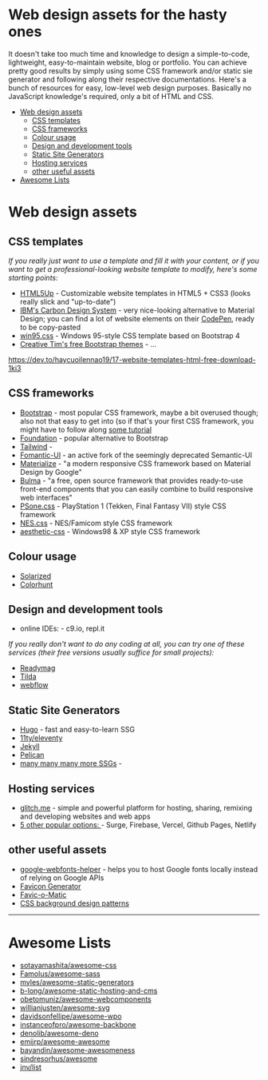 # Web design assets for the hasty ones

It doesn't take too much time and knowledge to design a simple-to-code, lightweight, easy-to-maintain website, blog or portfolio. You can achieve pretty good results by simply using some CSS framework and/or static sie generator and following along their respective documentations.
Here's a bunch of resources for easy, low-level web design purposes. Basically no JavaScript knowledge's required, only a bit of HTML and CSS. 

* [Web design assets](#wed-design-assets)
  * [CSS templates](#css-templates)
  * [CSS frameworks](#css-frameworks)
  * [Colour usage](#colour-usage)
  * [Design and development tools](#design-and-development-tools)
  * [Static Site Generators](#static-site-generators)
  * [Hosting services](#hosting-services)
  * [other useful assets](#other-useful-assets)
* [Awesome Lists](#some-awesome-lists)

# Web design assets

## CSS templates
*If you really just want to use a template and fill it with your content, or if you want to get a professional-looking website template to modify, here's some starting points:*
* [HTML5Up](https://html5up.net/) - Customizable website templates in HTML5 + CSS3 (looks really slick and "up-to-date")
* [IBM's Carbon Design System](https://www.carbondesignsystem.com/developing/frameworks/vanilla/) - very nice-looking alternative to Material Design; you can find a lot of website elements on their [CodePen](https://codepen.io/collection/XqRbEz/), ready to be copy-pasted
* [win95.css](https://github.com/AlexBSoft/win95.css) - Windows 95-style CSS template based on Bootstrap 4
* [Creative Tim's free Bootstrap themes](https://www.creative-tim.com/bootstrap-themes/free) - ...

https://dev.to/haycuoilennao19/17-website-templates-html-free-download-1ki3

## CSS frameworks
* [Bootstrap](https://getbootstrap.com/) - most popular CSS framework, maybe a bit overused though; also not that easy to get into (so if that's your first CSS framework, you might have to follow along [some tutorial](https://www.taniarascia.com/what-is-bootstrap-and-how-do-i-use-it/)
* [Foundation](https://get.foundation/) - popular alternative to Bootstrap
* [Tailwind](https://tailwindcss.com/) -
* [Fomantic-UI](https://github.com/fomantic/Fomantic-UI) - an active fork of the seemingly deprecated Semantic-UI
* [Materialize](https://materializecss.com/) - "a modern responsive CSS framework based on Material Design by Google"
* [Bulma](https://bulma.io/) - "a free, open source framework that provides ready-to-use front-end components that you can easily combine to build responsive web interfaces"
* [PSone.css](https://github.com/98mprice/PSone.css) - PlayStation 1 (Tekken, Final Fantasy VII) style CSS framework
* [NES.css](https://github.com/nostalgic-css/NES.css) - NES/Famicom style CSS framework
* [aesthetic-css](https://github.com/torch2424/aesthetic-css) - Windows98 & XP style CSS framework

## Colour usage
* [Solarized](https://ethanschoonover.com/solarized/)
* [Colorhunt](https://colorhunt.co/)

## Design and development tools
* online IDEs: - c9.io, repl.it

*If you really don't want to do any coding at all, you can try one of these services (their free versions usually suffice for small projects):*
* [Readymag](https://readymag.com/)
* [Tilda](https://tilda.cc/)
* [webflow](https://webflow.com/)

## Static Site Generators

* [Hugo](https://github.com/gohugoio/hugo) - fast and easy-to-learn SSG
* [11ty/eleventy](https://www.11ty.dev/)
* [Jekyll](https://jekyllrb.com/)
* [Pelican](https://docs.getpelican.com/)
* [many many many more SSGs](https://jamstack.org/generators/) -

## Hosting services

* [glitch.me](https://glitch.com/features) - simple and powerful platform for hosting, sharing, remixing and developing websites and web apps
* [5 other popular options: ](https://dev.to/afozbek/5-ways-to-host-your-applications-4d77) - Surge, Firebase, Vercel, Github Pages, Netlify

## other useful assets

* [google-webfonts-helper](https://google-webfonts-helper.herokuapp.com/fonts) - helps you to host Google fonts locally instead of relying on Google APIs
* [Favicon Generator](https://www.favicon-generator.org/)
* [Favic-o-Matic](https://favicomatic.com/)
* [CSS background design patterns](https://www.magicpattern.design/tools/css-backgrounds)

<!-- 
will have to look through these and check if they should be included 
https://dev.to/templates/free-one-page-website-templates-1j25
https://pixelarity.com/
https://www.papayatemplates.com/
?? https://jamstackthemes.dev/
?? octopress 
* [neohosting.or]() - ...
-->
----

# Awesome Lists
* [sotayamashita/awesome-css](https://github.com/sotayamashita/awesome-css)
* [Famolus/awesome-sass](https://github.com/Famolus/awesome-sass)
* [myles/awesome-static-generators](https://github.com/myles/awesome-static-generators)
* [b-long/awesome-static-hosting-and-cms](https://github.com/b-long/awesome-static-hosting-and-cms)
* [obetomuniz/awesome-webcomponents](https://github.com/obetomuniz/awesome-webcomponents)
* [willianjusten/awesome-svg](https://github.com/willianjusten/awesome-svg)
* [davidsonfellipe/awesome-wpo](https://github.com/davidsonfellipe/awesome-wpo)
* [instanceofpro/awesome-backbone](https://github.com/sadcitizen/awesome-backbone)
* [denolib/awesome-deno](https://github.com/denolib/awesome-deno)
* [emijrp/awesome-awesome](https://github.com/emijrp/awesome-awesome)
* [bayandin/awesome-awesomeness](https://github.com/bayandin/awesome-awesomeness)
* [sindresorhus/awesome](https://github.com/sindresorhus/awesome)
* [jnv/list](https://github.com/jnv/lists)
